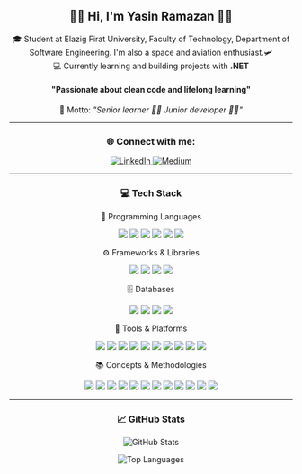 <h2 align="center">👨‍💻 Hi, I'm Yasin Ramazan 👨‍💻</h2>
<p align="center">
  🎓 Student at Elazig Firat University, Faculty of Technology, Department of Software Engineering. I'm also a space and aviation enthusiast.🛩️</strong><br>
  💻 Currently learning and building projects with <strong>.NET</strong><br>
</p>
<h4 align="center">"Passionate about clean code and lifelong learning"</h4>
<p align="center">
    📌 Motto: <em>"Senior learner 👨‍🏫 Junior developer 👨‍💻"</em>
</p>

---

<h3 align="center">🌐 Connect with me:</h3>
<p align="center">
  <a href="https://linkedin.com/in/yasinramazangok" target="_blank">
    <img src="https://img.shields.io/badge/LinkedIn-%230077B5.svg?style=flat&logo=linkedin&logoColor=white" alt="LinkedIn" />
  </a>
  <a href="https://medium.com/@yasinramazangok" target="_blank">
    <img src="https://img.shields.io/badge/Medium-12100E?style=flat&logo=medium&logoColor=white" alt="Medium" />
  </a>
</p>

---

<h3 align="center">💻 Tech Stack</h3>
<p align="center">
<p align="center">🧠 Programming Languages</p>
<p align="center">
  <img src="https://img.shields.io/badge/C%23-239120?style=for-the-badge&logo=csharp&logoColor=white" /> 
  <img src="https://img.shields.io/badge/HTML5-E34F26?style=for-the-badge&logo=html5&logoColor=white" /> 
  <img src="https://img.shields.io/badge/CSS3-1572B6?style=for-the-badge&logo=css3&logoColor=white" /> 
  <img src="https://img.shields.io/badge/JavaScript-F7DF1E?style=for-the-badge&logo=javascript&logoColor=black" /> 
  <img src="https://img.shields.io/badge/SQL-4479A1?style=for-the-badge&logo=postgresql&logoColor=white" /> 
  <img src="https://img.shields.io/badge/T--SQL-CC2927?style=for-the-badge&logo=microsoftsqlserver&logoColor=white" />
</p>
<p align="center">⚙️ Frameworks & Libraries</p>
<p align="center">
  <img src="https://img.shields.io/badge/.NET_Core-512BD4?style=for-the-badge&logo=dotnet&logoColor=white" /> 
  <img src="https://img.shields.io/badge/.NET_Framework-5C2D91?style=for-the-badge&logo=dotnet&logoColor=white" /> 
  <img src="https://img.shields.io/badge/ASP.NET-00599C?style=for-the-badge&logo=dotnet&logoColor=white" /> 
  <img src="https://img.shields.io/badge/Entity_Framework_Core-6DB33F?style=for-the-badge&logo=nuget&logoColor=white" />
</p>
<p align="center">🗄️ Databases</p>
<p align="center">
<img src="https://img.shields.io/badge/SQL_Server-CC2927?style=for-the-badge&logo=microsoftsqlserver&logoColor=white" /> 
  <img src="https://img.shields.io/badge/PostgreSQL-336791?style=for-the-badge&logo=postgresql&logoColor=white" /> 
  <img src="https://img.shields.io/badge/MongoDB-47A248?style=for-the-badge&logo=mongodb&logoColor=white" /> 
  <img src="https://img.shields.io/badge/Firebase-FFCA28?style=for-the-badge&logo=firebase&logoColor=black" />
</p>
<p align="center">🧰 Tools & Platforms</p>
<p align="center">
  <img src="https://img.shields.io/badge/Git-F05032?style=for-the-badge&logo=git&logoColor=white" /> 
  <img src="https://img.shields.io/badge/GitHub-181717?style=for-the-badge&logo=github&logoColor=white" /> 
  <img src="https://img.shields.io/badge/Bitbucket-0052CC?style=for-the-badge&logo=bitbucket&logoColor=white" /> 
  <img src="https://img.shields.io/badge/Sourcetree-0052CC?style=for-the-badge&logo=sourcetree&logoColor=white" /> 
  <img src="https://img.shields.io/badge/Jira-0052CC?style=for-the-badge&logo=jira&logoColor=white" /> 
  <img src="https://img.shields.io/badge/Trello-0079BF?style=for-the-badge&logo=trello&logoColor=white" /> 
  <img src="https://img.shields.io/badge/Docker-2496ED?style=for-the-badge&logo=docker&logoColor=white" /> 
  <img src="https://img.shields.io/badge/Portainer-13BEF9?style=for-the-badge&logo=portainer&logoColor=white" /> 
  <img src="https://img.shields.io/badge/Postman-FF6C37?style=for-the-badge&logo=postman&logoColor=white" /> 
  <img src="https://img.shields.io/badge/Swagger-85EA2D?style=for-the-badge&logo=swagger&logoColor=black" />
</p>
<p align="center">📚 Concepts & Methodologies</p>
<p align="center">
  <img src="https://img.shields.io/badge/OOP-%23007ACC?style=for-the-badge&logo=azuredevops&logoColor=white" /> 
  <img src="https://img.shields.io/badge/SOLID-6DB33F?style=for-the-badge&logo=codefactor&logoColor=white" /> 
  <img src="https://img.shields.io/badge/Clean_Code-1E90FF?style=for-the-badge&logo=github&logoColor=white" /> 
  <img src="https://img.shields.io/badge/Design_Patterns-FF6F00?style=for-the-badge&logo=bookstack&logoColor=white" /> 
  <img src="https://img.shields.io/badge/Agile-2E8B57?style=for-the-badge&logo=agora&logoColor=white" /> 
  <img src="https://img.shields.io/badge/REST_API-FF4500?style=for-the-badge&logo=api&logoColor=white" /> 
  <img src="https://img.shields.io/badge/Web_API-20C997?style=for-the-badge&logo=webcomponents.org&logoColor=white" /> 
  <img src="https://img.shields.io/badge/MVC-007ACC?style=for-the-badge&logo=microsoft&logoColor=white" /> 
  <img src="https://img.shields.io/badge/Unit_Testing-FF1493?style=for-the-badge&logo=testcafe&logoColor=white" /> 
  <img src="https://img.shields.io/badge/JSON-000000?style=for-the-badge&logo=json&logoColor=white" /> 
  <img src="https://img.shields.io/badge/Microservices-FF5733?style=for-the-badge&logo=microgenetics&logoColor=white" /> 
  <img src="https://img.shields.io/badge/AI-FF007F?style=for-the-badge&logo=openai&logoColor=white" />
</p>
</p>

---

<h3 align="center">📈 GitHub Stats</h3>
<p align="center">
  <img src="https://github-readme-stats.vercel.app/api?username=yasinramazan&show_icons=true&theme=radical" alt="GitHub Stats" />
</p>
<p align="center">
  <img src="https://github-readme-stats.vercel.app/api/top-langs/?username=yasinramazan&layout=compact&theme=radical" alt="Top Languages" />
</p>



